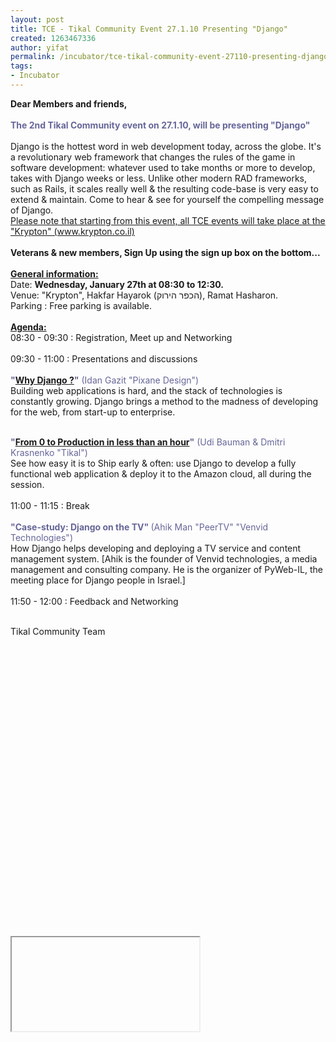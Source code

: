```yaml
---
layout: post
title: TCE - Tikal Community Event 27.1.10 Presenting "Django"
created: 1263467336
author: yifat
permalink: /incubator/tce-tikal-community-event-27110-presenting-django
tags:
- Incubator
---
```

<p><strong>Dear Members and friends,&nbsp; </strong><br />
<br />
<strong><font color="#666699"> The 2nd Tikal Community event on 27.1.10, will be presenting &quot;Django&quot;</font></strong><br />
<br />
Django is the hottest word in web development today, across the globe. It's a revolutionary web framework that changes the rules of the game in software development: whatever used to take months or more to develop, takes with Django weeks or less. Unlike other modern RAD frameworks, such as Rails, it scales really well &amp; the resulting code-base is very easy to extend &amp; maintain. Come to hear &amp; see for yourself the compelling message of Django.<br />
<u> Please note that starting from this event, all TCE events will take place at the &quot;Krypton&quot; (www.krypton.co.il)</u><br />
<br />
<strong> Veterans &amp; new members, Sign Up using the sign up box on the bottom...</strong><br />
<br />
<u><strong> General information:</strong></u><br />
Date: <strong>Wednesday, January 27th at 08:30 to 12:30.</strong><br />
Venue: &quot;Krypton&quot;, Hakfar Hayarok (הכפר הירוק), Ramat Hasharon.<br />
Parking : Free parking is available.<br />
<br />
<u><strong> Agenda:</strong></u><br />
08:30 - 09:30 : Registration, Meet up and Networking<br />
<br />
09:30 - 11:00 : Presentations and discussions<br />
<br />
<strong><font color="#666699"> &quot;<a href="http://www.tikalk.com/python/tce-2-why-django-idan-gazit">Why Django ?</a>&quot;</font></strong><font color="#666699"> (Idan Gazit &quot;Pixane Design&quot;)</font><br />
Building web applications is hard, and the stack of technologies is constantly growing. Django brings a method to the madness of developing for the web, from start-up to enterprise.</p>
<p><br />
<strong> <font color="#666699">&quot;<a href="http://www.tikalk.com/python/tce-2-ship-early-ship-often-with-django-udi-bauman">From 0 to Production in less than an hour</a><qtlend></qtlend><qtlend></qtlend><qtlend></qtlend>&quot;</font></strong><font color="#666699"> (Udi Bauman &amp; Dmitri Krasnenko &quot;Tikal&quot;)<br />
</font> See how easy it is to Ship early &amp; often: use Django to develop a fully functional web application &amp; deploy it to the Amazon cloud, all during the session.<br />
<br />
11:00 - 11:15 : Break<br />
<br />
<strong><font color="#666699"> &quot;Case-study: Django on the TV&quot; </font></strong><font color="#666699">(Ahik Man &quot;PeerTV&quot; &quot;Venvid Technologies&quot;)</font><br />
How Django helps developing and deploying a TV service and content management system. [Ahik is the founder of Venvid technologies, a media management and consulting company. He is the organizer of PyWeb-IL, the meeting place for Django people in Israel.]<br />
<br />
11:50 - 12:00 : Feedback and Networking</p>
<p><br />
Tikal Community Team</p>
<p>&nbsp;</p>
<p>&nbsp;</p>
<p>&nbsp;</p>
<p>&nbsp;</p>
<p>&nbsp;</p>
<p>&nbsp;</p>
<p>&nbsp;</p>
<p>&nbsp;</p>
<p>&nbsp;</p>
<p>&nbsp;</p>
<p>&nbsp;</p>
<p>&nbsp;</p>
<p>&nbsp;</p>
<p>&nbsp;</p>
<p>&nbsp;</p>
<p><qtlbar id="qtlbar" dir="ltr"><img alt="" class="qtl" title="Copy selction" src="http://www.qtl.co.il/img/copy.png" /><a title="Search With Google" target="_blank" href="http://www.google.com/search?q=From%200%20to%20Production%20in%20less%20than%20an%20hour"><img alt="" src="http://www.google.com/favicon.ico" class="qtl" /></a><img alt="" src="http://www.urbandictionary.com/favicon.ico" title="Define With Urban Dictionary" class="qtl" /><img alt="" src="http://www.babylon.com/favicon.ico" title="Translate With Babylon" class="qtl" /><img alt="" src="http://www.answers.com/favicon.ico" title="Get answers with Answers.com" class="qtl" /><img alt="" src="http://www.wordnik.com/favicon.ico" title="Define with WordNik" class="qtl" /><img alt="" src="http://www.morfix.com/favicon.ico" title="Translate with Morfix" class="qtl" /><img alt="" src="http://www.google.com/favicon.ico" title="Translate With Google" class="qtl" /><iframe id="qtlframe" src=""></iframe></qtlbar></p>
